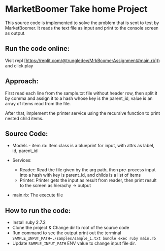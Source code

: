 # MarketBoomer Take home Project

This source code is implemented to solve the problem that is sent to test by MarketBoomer. It reads the text file as input and print to the console screen as output.

## Run the code online:

Visit repl [https://replit.com/@trungledev/MrkBoomerAssignment#main.rb]() and click play

## Approach:

First read each line from the sample.txt file without header row, then split it by comma and assign it to a hash whose key is the parent_id, value is an array of items read from the file.

After that, implement the printer service using the recursive function to print nested child items.

## Source Code:

- Models - item.rb: Item class is a blueprint for input, with attrs as label, id, parent_id
- Services:

  - Reader: Read the file given by the arg path, then pre-process input into a hash with key is parent_id, and childs is a list of items
  - Printer: Printer gets the input as result from reader, then print result to the screen as hierachy -> output
- main.rb: The execute file

## How to run the code:

- Install ruby 2.7.2
- Clone the project & Change dir to root of the source code
- Run command to see the output print out the terminal `SAMPLE_INPUT_PATH=./samples/sample_1.txt bundle exec ruby main.rb`
- Update `SAMPLE_INPUT_PATH` ENV value to change input file dir.
